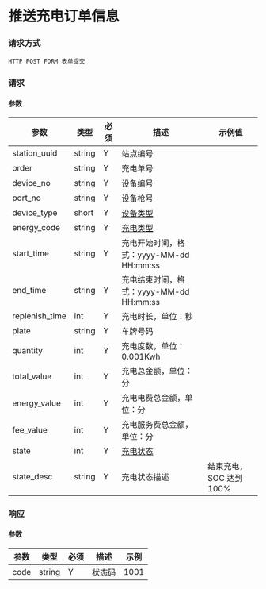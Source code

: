 # 推送充电订单信息

### 请求方式

`HTTP POST FORM 表单提交`

### 请求

#### 参数

| 参数             | 类型     | 必须 | 描述                                                                             | 示例值              |
|----------------|--------|----|--------------------------------------------------------------------------------|------------------|
| station_uuid   | string | Y  | 站点编号                                                                           |                  |
| order          | string | Y  | 充电单号                                                                           |                  |
| device_no      | string | Y  | 设备编号                                                                           |                  |
| port_no        | string | Y  | 设备枪号                                                                           |                  |
| device_type    | short  | Y  | <a href="https://doc.4pyun.com/openapi/appendix.html#device_type">设备类型</a>     |                  |
| energy_code    | string | Y  | <a href="https://doc.4pyun.com/openapi/appendix.html#energy_code">充电类型</a>     |                  |
| start_time     | string | Y  | 充电开始时间，格式：yyyy-MM-dd HH:mm:ss                                                  |                  |
| end_time       | string | Y  | 充电结束时间，格式：yyyy-MM-dd HH:mm:ss                                                  |                  |
| replenish_time | int    | Y  | 充电时长，单位：秒                                                                      |                  |
| plate          | string | Y  | 车牌号码                                                                           |                  |
| quantity       | int    | Y  | 充电度数，单位：0.001Kwh                                                               |                  |
| total_value    | int    | Y  | 充电总金额，单位：分                                                                     |                  |
| energy_value   | int    | Y  | 充电电费总金额，单位：分                                                                   |                  |
| fee_value      | int    | Y  | 充电服务费总金额，单位：分                                                                  |                  |
| state          | int    | Y  | <a href="https://doc.4pyun.com/openapi/appendix.html#replenish_state">充电状态</a> |                  |
| state_desc     | string | Y  | 充电状态描述                                                                         | 结束充电，SOC 达到 100% |

### 响应

#### 参数

| 参数   | 类型     | 必须 | 描述  | 示例   |
|------|--------|----|-----|------|
| code | string | Y  | 状态码 | 1001 |
